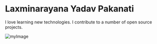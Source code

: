 # Laxminarayana Yadav Pakanati

I love learning new technologies. I contribute to a number of open source projects.

![myImage](LaxminarayanaImage.jpg)
